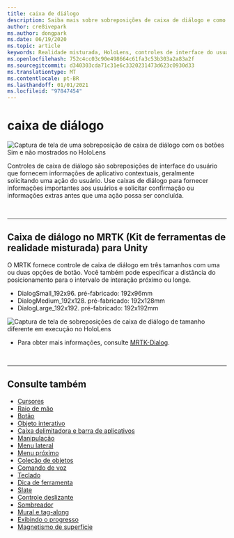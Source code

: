 ```yaml
---
title: caixa de diálogo
description: Saiba mais sobre sobreposições de caixa de diálogo e como usá-las em aplicativos de realidade misturada.
author: cre8ivepark
ms.author: dongpark
ms.date: 06/19/2020
ms.topic: article
keywords: Realidade misturada, HoloLens, controles de interface do usuário, interação, interface do usuário, UX, design de UX, interface do usuário espacial, interação espacial, interface do usuário 3D, UX 3D, headset de realidade misturada, headset de realidade mista do Windows, headset de realidade virtual, HoloLens, MRTK, kit de ferramentas de realidade misturada
ms.openlocfilehash: 752c4cc03c90e498664c61fa3c53b303a2a83a2f
ms.sourcegitcommit: d340303cda71c31e6c3320231473d623c0930d33
ms.translationtype: MT
ms.contentlocale: pt-BR
ms.lasthandoff: 01/01/2021
ms.locfileid: "97847454"
---
```

# <a name="dialog"></a>caixa de diálogo

![Captura de tela de uma sobreposição de caixa de diálogo com os botões Sim e não mostrados no HoloLens](images/MRTK_UX_Dialog.jpg)

Controles de caixa de diálogo são sobreposições de interface do usuário que fornecem informações de aplicativo contextuais, geralmente solicitando uma ação do usuário. Use caixas de diálogo para fornecer informações importantes aos usuários e solicitar confirmação ou informações extras antes que uma ação possa ser concluída.

<br>

---

## <a name="dialog-in-mrtk-mixed-reality-toolkit-for-unity"></a>Caixa de diálogo no MRTK (Kit de ferramentas de realidade misturada) para Unity
O MRTK fornece controle de caixa de diálogo em três tamanhos com uma ou duas opções de botão. Você também pode especificar a distância do posicionamento para o intervalo de interação próximo ou longe. 

- DialogSmall_192x96. pré-fabricado: 192x96mm
- DialogMedium_192x128. pré-fabricado: 192x128mm
- DialogLarge_192x192. pré-fabricado: 192x192mm

![Captura de tela de sobreposições de caixa de diálogo de tamanho diferente em execução no HoloLens](images/MRTK_UX_Dialog_Types.jpg)


* Para obter mais informações, consulte [MRTK-Dialog](https://microsoft.github.io/MixedRealityToolkit-Unity/Assets/MRTK/SDK/Experimental/Dialog/README_Dialog.html).

<br>

---

## <a name="see-also"></a>Consulte também

* [Cursores](cursors.md)
* [Raio de mão](point-and-commit.md)
* [Botão](button.md)
* [Objeto interativo](interactable-object.md)
* [Caixa delimitadora e barra de aplicativos](app-bar-and-bounding-box.md)
* [Manipulação](direct-manipulation.md)
* [Menu lateral](hand-menu.md)
* [Menu próximo](near-menu.md)
* [Coleção de objetos](object-collection.md)
* [Comando de voz](voice-input.md)
* [Teclado](keyboard.md)
* [Dica de ferramenta](tooltip.md)
* [Slate](slate.md)
* [Controle deslizante](slider.md)
* [Sombreador](shader.md)
* [Mural e tag-along](billboarding-and-tag-along.md)
* [Exibindo o progresso](progress.md)
* [Magnetismo de superfície](surface-magnetism.md)
